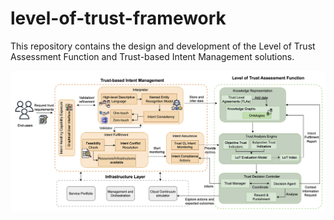 # level-of-trust-framework
This repository contains the design and development of the Level of Trust Assessment Function and Trust-based Intent Management solutions.

![Framework](https://github.com/CyberDataLab/level-of-trust-framework/blob/main/LoT_architecture.png)